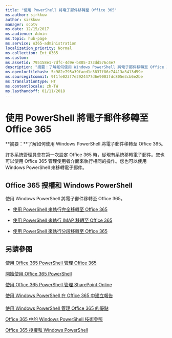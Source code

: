 ```yaml
---
title: "使用 PowerShell 將電子郵件移轉至 Office 365"
ms.author: sirkkuw
author: sirkkuw
manager: scotv
ms.date: 12/15/2017
ms.audience: Admin
ms.topic: hub-page
ms.service: o365-administration
localization_priority: Normal
ms.collection: Ent_O365
ms.custom: 
ms.assetid: 795158e1-7dfc-4d9e-b805-373dd576c4e7
description: "摘要：了解如何使用 Windows PowerShell 將電子郵件移轉至 Office 365。"
ms.openlocfilehash: 5c982e795a39faed1c3837f86c74413a3413d59e
ms.sourcegitcommit: 9f1fe023f7e2924477d6e9003fdc805e3cb6e2be
ms.translationtype: HT
ms.contentlocale: zh-TW
ms.lasthandoff: 01/11/2018
---
```

# <a name="use-powershell-for-email-migration-to-office-365"></a>使用 PowerShell 將電子郵件移轉至 Office 365

 **摘要：**了解如何使用 Windows PowerShell 將電子郵件移轉至 Office 365。
  
許多系統管理員會在第一次設定 Office 365 時，從現有系統移轉電子郵件。您也可以使用 Office 365 管理使用者介面來執行相同的操作。您也可以使用 Windows PowerShell 來移轉電子郵件。
  
## <a name="office-365-licensing-and-windows-powershell"></a>Office 365 授權和 Windows PowerShell

使用 Windows PowerShell 將電子郵件移轉至 Office 365。 
  
- [使用 PowerShell 來執行完全移轉至 Office 365](use-powershell-to-perform-a-cutover-migration-to-office-365.md)
    
- [使用 PowerShell 來執行 IMAP 移轉至 Office 365](use-powershell-to-perform-an-imap-migration-to-office-365.md)
    
- [使用 PowerShell 來執行分段移轉至 Office 365](use-powershell-to-perform-a-staged-migration-to-office-365.md)
    
## <a name="see-also"></a>另請參閱

#### 

[使用 Office 365 PowerShell 管理 Office 365](manage-office-365-with-office-365-powershell.md)
  
[開始使用 Office 365 PowerShell](getting-started-with-office-365-powershell.md)
  
[使用 Office 365 PowerShell 管理 SharePoint Online](manage-sharepoint-online-with-office-365-powershell.md)
  
[使用 Windows PowerShell 在 Office 365 中建立報告](use-windows-powershell-to-create-reports-in-office-365.md)
#### 

[使用 Windows PowerShell 管理 Office 365 的優點]((http://technet.microsoft.com/library/15144a50-453e-4cd5-befd-bc6736697967.aspx))
  
[Office 365 中的 Windows PowerShell 技術參照]((http://technet.microsoft.com/library/10d5c66a-7579-4319-aaa5-7a5e21d49cea.aspx))
  
[Office 365 授權和 Windows PowerShell]((http://technet.microsoft.com/library/6ca0e430-f7ba-4184-becf-14c6c5c8dde5.aspx))

